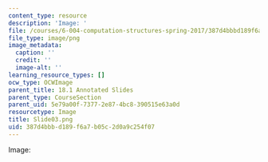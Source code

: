 ```yaml
---
content_type: resource
description: 'Image: '
file: /courses/6-004-computation-structures-spring-2017/387d4bbbd189f6a7b05c2d0a9c254f07_Slide03.png
file_type: image/png
image_metadata:
  caption: ''
  credit: ''
  image-alt: ''
learning_resource_types: []
ocw_type: OCWImage
parent_title: 18.1 Annotated Slides
parent_type: CourseSection
parent_uid: 5e79a00f-7377-2e87-4bc8-390515e63a0d
resourcetype: Image
title: Slide03.png
uid: 387d4bbb-d189-f6a7-b05c-2d0a9c254f07
---
```

Image: 

